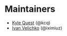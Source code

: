 # Maintainers

- [Kyle Quest](https://github.com/kcq) (@kcq)
- [Ivan Velichko](https://github.com/iximiuz) (@iximiuz)
